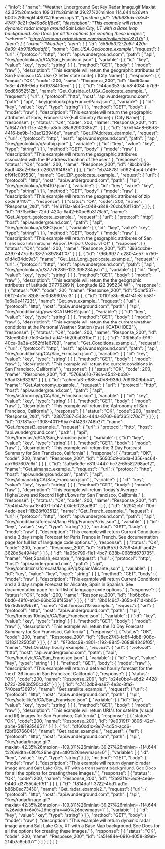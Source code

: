 {
  "info": {
    "name": "Weather Underground Get Key Radar Image.gif Maxlat 42.35%26maxlon 109.311%26minlat 39.27%26minlon 114.644%26wth 600%26height 480%26newmaps 1",
    "_postman_id": "9db636da-b3e4-4747-9c21-9a49a6c1f8e6",
    "description": "This example will return dynamic radar image around Salt Lake City, UT with a Base Map background. See Docs for all the options for creating these images.",
    "schema": "https://schema.getpostman.com/json/collection/v2.0.0/"
  },
  "item": [
    {
      "name": "Weather",
      "item": [
        {
          "id": "556d5322-2a8d-420a-8e39-4b918b5bddf8",
          "name": "Get_USA_Geolocate_example_",
          "request": {
            "url": {
              "protocol": "http",
              "host": "api.wunderground.com",
              "path": [
                "api",
                ":key/geolookup/q/CA/San_Francisco.json"
              ],
              "variable": [
                {
                  "id": "key",
                  "value": "key",
                  "type": "string"
                }
              ]
            },
            "method": "GET",
            "body": {
              "mode": "raw"
            },
            "description": "This example will return the geographic attributes of San Francisco CA.    Use {2 letter state code} /    {City Name}"
          },
          "response": [
            {
              "status": "OK",
              "code": 200,
              "name": "Response_200",
              "id": "5ed50aaa-1c3e-4766-9efa-6d1978410eed"
            }
          ]
        },
        {
          "id": "944ad353-dab8-4034-b7b9-9cd85852512b",
          "name": "Get_Outside_of_USA_Geolocate_example_",
          "request": {
            "url": {
              "protocol": "http",
              "host": "api.wunderground.com",
              "path": [
                "api",
                ":key/geolookup/q/France/Paris.json"
              ],
              "variable": [
                {
                  "id": "key",
                  "value": "key",
                  "type": "string"
                }
              ]
            },
            "method": "GET",
            "body": {
              "mode": "raw"
            },
            "description": "This example will return the geographic attributes of Paris, France. Use {Full Country Name} / {City Name}"
          },
          "response": [
            {
              "status": "OK",
              "code": 200,
              "name": "Response_200",
              "id": "af6477b1-f15e-428c-a8db-38a6290038b2"
            }
          ]
        },
        {
          "id": "57b954e8-66d3-4416-be9b-1b3ac123946e",
          "name": "Get_IPAddress_example_",
          "request": {
            "url": {
              "protocol": "http",
              "host": "api.wunderground.com",
              "path": [
                "api",
                ":key/geolookup/q/autoip.json"
              ],
              "variable": [
                {
                  "id": "key",
                  "value": "key",
                  "type": "string"
                }
              ]
            },
            "method": "GET",
            "body": {
              "mode": "raw"
            },
            "description": "This example will return the geographic attributes associated with the IP address location of the user."
          },
          "response": [
            {
              "status": "OK",
              "code": 200,
              "name": "Response_200",
              "id": "8bcba139-8adf-48c2-95ed-c2607f9f463b"
            }
          ]
        },
        {
          "id": "eb748781-c092-4ac4-b149-cf9f1c095530",
          "name": "Get_ZIP_geolocate_example_",
          "request": {
            "url": {
              "protocol": "http",
              "host": "api.wunderground.com",
              "path": [
                "api",
                ":key/geolookup/q/94107.json"
              ],
              "variable": [
                {
                  "id": "key",
                  "value": "key",
                  "type": "string"
                }
              ]
            },
            "method": "GET",
            "body": {
              "mode": "raw"
            },
            "description": "This example will return the geographic attributes of zip code 94107"
          },
          "response": [
            {
              "status": "OK",
              "code": 200,
              "name": "Response_200",
              "id": "1e16113a-a845-4048-a848-26cb0f6f12db"
            }
          ]
        },
        {
          "id": "97f5c6be-72dd-420a-9a42-60be8b3176a5",
          "name": "Get_Airport_geolocate_example_",
          "request": {
            "url": {
              "protocol": "http",
              "host": "api.wunderground.com",
              "path": [
                "api",
                ":key/geolookup/q/SFO.json"
              ],
              "variable": [
                {
                  "id": "key",
                  "value": "key",
                  "type": "string"
                }
              ]
            },
            "method": "GET",
            "body": {
              "mode": "raw"
            },
            "description": "This example will return the geographic attributes of San Francisco International Airport (Airport Code: SFO)"
          },
          "response": [
            {
              "status": "OK",
              "code": 200,
              "name": "Response_200",
              "id": "3664dcbe-4397-477c-8a38-7fc897841f37"
            }
          ]
        },
        {
          "id": "796b9977-c280-4e57-b750-d1d4d34dc9a3",
          "name": "Get_Lat_Long_geolocate_example_",
          "request": {
            "url": {
              "protocol": "http",
              "host": "api.wunderground.com",
              "path": [
                "api",
                ":key/geolookup/q/37.776289,-122.395234.json"
              ],
              "variable": [
                {
                  "id": "key",
                  "value": "key",
                  "type": "string"
                }
              ]
            },
            "method": "GET",
            "body": {
              "mode": "raw"
            },
            "description": "This example will return the the geographic attributes of Latitude 37.776289 N, Longitude 122.395234 W"
          },
          "response": [
            {
              "status": "OK",
              "code": 200,
              "name": "Response_200",
              "id": "5c1ef537-06f2-4c1c-82b8-ee0d89607ec3"
            }
          ]
        },
        {
          "id": "0f101e8b-8b41-41e8-b581-1d6a0e417235",
          "name": "Get_pws_example_",
          "request": {
            "url": {
              "protocol": "http",
              "host": "api.wunderground.com",
              "path": [
                "api",
                ":key/conditions/q/pws:KCATAHOE2.json"
              ],
              "variable": [
                {
                  "id": "key",
                  "value": "key",
                  "type": "string"
                }
              ]
            },
            "method": "GET",
            "body": {
              "mode": "raw"
            },
            "description": "This example will return the the current weather conditions at the Personal Weather Station (pws) KCATAHOE2"
          },
          "response": [
            {
              "status": "OK",
              "code": 200,
              "name": "Response_200",
              "id": "8fee6b0d-71e3-4dbd-ad41-5b20ba031bef"
            }
          ]
        },
        {
          "id": "06f56a1c-916f-40ca-9a3a-d662fd1e6789",
          "name": "Get_Conditions_example_",
          "request": {
            "url": {
              "protocol": "http",
              "host": "api.wunderground.com",
              "path": [
                "api",
                ":key/conditions/q/CA/San_Francisco.json"
              ],
              "variable": [
                {
                  "id": "key",
                  "value": "key",
                  "type": "string"
                }
              ]
            },
            "method": "GET",
            "body": {
              "mode": "raw"
            },
            "description": "This example will return the current conditions in San Francisco, California"
          },
          "response": [
            {
              "status": "OK",
              "code": 200,
              "name": "Response_200",
              "id": "5769a610-796a-4542-bb30-59adf3b63267"
            }
          ]
        },
        {
          "id": "ac5ecfa3-e685-40d8-939d-7d9ff809bbb4",
          "name": "Get_Astronomy_example_",
          "request": {
            "url": {
              "protocol": "http",
              "host": "api.wunderground.com",
              "path": [
                "api",
                ":key/astronomy/q/CA/San_Francisco.json"
              ],
              "variable": [
                {
                  "id": "key",
                  "value": "key",
                  "type": "string"
                }
              ]
            },
            "method": "GET",
            "body": {
              "mode": "raw"
            },
            "description": "This example will return the Astronomy of San Francisco, California"
          },
          "response": [
            {
              "status": "OK",
              "code": 200,
              "name": "Response_200",
              "id": "23075867-543c-444a-8760-66f3651270c7"
            }
          ]
        },
        {
          "id": "07181aae-1308-4011-9ba7-4f4237748b27",
          "name": "Get_forecast3_example_",
          "request": {
            "url": {
              "protocol": "http",
              "host": "api.wunderground.com",
              "path": [
                "api",
                ":key/forecast/q/CA/San_Francisco.json"
              ],
              "variable": [
                {
                  "id": "key",
                  "value": "key",
                  "type": "string"
                }
              ]
            },
            "method": "GET",
            "body": {
              "mode": "raw"
            },
            "description": "This example will return the 3 Day Forecast Summary for San Francisco, California"
          },
          "response": [
            {
              "status": "OK",
              "code": 200,
              "name": "Response_200",
              "id": "f56505c9-abda-4356-a464-ab7667607c6d"
            }
          ]
        },
        {
          "id": "3a9a6c9e-e81f-4447-bc72-65582798ae12",
          "name": "Get_almanac_example_",
          "request": {
            "url": {
              "protocol": "http",
              "host": "api.wunderground.com",
              "path": [
                "api",
                ":key/almanac/q/CA/San_Francisco.json"
              ],
              "variable": [
                {
                  "id": "key",
                  "value": "key",
                  "type": "string"
                }
              ]
            },
            "method": "GET",
            "body": {
              "mode": "raw"
            },
            "description": "This example will return Today's Average Highs/Lows and Record Highs/Lows for San Francisco, California."
          },
          "response": [
            {
              "status": "OK",
              "code": 200,
              "name": "Response_200",
              "id": "7c4bb475-aaf8-4071-b147-b74eb023ad80"
            }
          ]
        },
        {
          "id": "52942eb1-f10d-4edc-bee1-18b28ff03512",
          "name": "Get_French_example_",
          "request": {
            "url": {
              "protocol": "http",
              "host": "api.wunderground.com",
              "path": [
                "api",
                ":key/conditions/forecast/lang:FR/q/France/Paris.json"
              ],
              "variable": [
                {
                  "id": "key",
                  "value": "key",
                  "type": "string"
                }
              ]
            },
            "method": "GET",
            "body": {
              "mode": "raw"
            },
            "description": "This example will return Current Conditions and a 3 day simple Forecast for Paris France in French. See documentation page for full list of language code options."
          },
          "response": [
            {
              "status": "OK",
              "code": 200,
              "name": "Response_200",
              "id": "6d1d857d-3759-4ddf-ae42-3628d5e4944e"
            }
          ]
        },
        {
          "id": "1a05d799-f1e1-4bc7-838b-0685fd673735",
          "name": "Get_Spanish_example_",
          "request": {
            "url": {
              "protocol": "http",
              "host": "api.wunderground.com",
              "path": [
                "api",
                ":key/conditions/forecast/lang:SP/q/Spain/Alicante.json"
              ],
              "variable": [
                {
                  "id": "key",
                  "value": "key",
                  "type": "string"
                }
              ]
            },
            "method": "GET",
            "body": {
              "mode": "raw"
            },
            "description": "This example will return Current Conditions and a 3 day simple Forecast for Alicante, Spain in Spanish. See documentation page for full list of language code options."
          },
          "response": [
            {
              "status": "OK",
              "code": 200,
              "name": "Response_200",
              "id": "1fb6bc6e-6bd6-49f0-af6d-66bc538f450e"
            }
          ]
        },
        {
          "id": "8b01c9c7-365b-471d-bb05-9575d5b09b58",
          "name": "Get_forecast10_example_",
          "request": {
            "url": {
              "protocol": "http",
              "host": "api.wunderground.com",
              "path": [
                "api",
                ":key/forecast10day/q/CA/San_Francisco.json"
              ],
              "variable": [
                {
                  "id": "key",
                  "value": "key",
                  "type": "string"
                }
              ]
            },
            "method": "GET",
            "body": {
              "mode": "raw"
            },
            "description": "This example will return the 10 Day Forecast Summary for San Francisco, California"
          },
          "response": [
            {
              "status": "OK",
              "code": 200,
              "name": "Response_200",
              "id": "98ec2743-fc8f-4db8-908c-13182122505d"
            }
          ]
        },
        {
          "id": "873dcc99-4801-4192-8845-268d84349f05",
          "name": "Get_OneDay_hourly_example_",
          "request": {
            "url": {
              "protocol": "http",
              "host": "api.wunderground.com",
              "path": [
                "api",
                ":key/hourly/q/CA/San_Francisco.json"
              ],
              "variable": [
                {
                  "id": "key",
                  "value": "key",
                  "type": "string"
                }
              ]
            },
            "method": "GET",
            "body": {
              "mode": "raw"
            },
            "description": "This example will return a detailed hourly forecast for the 'next' 36 hours in San Francisco, California"
          },
          "response": [
            {
              "status": "OK",
              "code": 200,
              "name": "Response_200",
              "id": "b24e0be4-a6d2-4428-b723-2980b590cad2"
            }
          ]
        },
        {
          "id": "c7412db9-aa97-4e3c-8fa2-740ceaf3697b",
          "name": "Get_satellite_example_",
          "request": {
            "url": {
              "protocol": "http",
              "host": "api.wunderground.com",
              "path": [
                "api",
                ":key/satellite/q/CA/San_Francisco.json"
              ],
              "variable": [
                {
                  "id": "key",
                  "value": "key",
                  "type": "string"
                }
              ]
            },
            "method": "GET",
            "body": {
              "mode": "raw"
            },
            "description": "This example will return URL's for satellite (visual and IR) images for San Francisco, California"
          },
          "response": [
            {
              "status": "OK",
              "code": 200,
              "name": "Response_200",
              "id": "9e0319f7-0806-42cf-ab4e-518193546511"
            }
          ]
        },
        {
          "id": "df60cd1c-8e17-4d54-acc6-f2bf66766043",
          "name": "Get_radar_example_",
          "request": {
            "url": {
              "protocol": "http",
              "host": "api.wunderground.com",
              "path": [
                "api",
                ":key/radar/image.gif?maxlat=42.35%26maxlon=-109.311%26minlat=39.27%26minlon=-114.644%26width=600%26height=480%26newmaps=0"
              ],
              "variable": [
                {
                  "id": "key",
                  "value": "key",
                  "type": "string"
                }
              ]
            },
            "method": "GET",
            "body": {
              "mode": "raw"
            },
            "description": "This example will return dynamic radar image around Salt Lake City, UT with a transparent background. See Docs for all the options for creating these images."
          },
          "response": [
            {
              "status": "OK",
              "code": 200,
              "name": "Response_200",
              "id": "f2a93f1d-7ec9-4e6e-9440-d375504eff51"
            }
          ]
        },
        {
          "id": "f814da1f-3722-4bd1-ad1c-b86b0ec73460",
          "name": "Get_radar_example2_",
          "request": {
            "url": {
              "protocol": "http",
              "host": "api.wunderground.com",
              "path": [
                "api",
                ":key/radar/image.gif?maxlat=42.35%26maxlon=-109.311%26minlat=39.27%26minlon=-114.644%26width=600%26height=480%26newmaps=1"
              ],
              "variable": [
                {
                  "id": "key",
                  "value": "key",
                  "type": "string"
                }
              ]
            },
            "method": "GET",
            "body": {
              "mode": "raw"
            },
            "description": "This example will return dynamic radar image around Salt Lake City, UT with a Base Map background. See Docs for all the options for creating these images."
          },
          "response": [
            {
              "status": "OK",
              "code": 200,
              "name": "Response_200",
              "id": "5a51e84e-0916-4058-89ab-214b7a8cb377"
            }
          ]
        }
      ]
    }
  ]
}